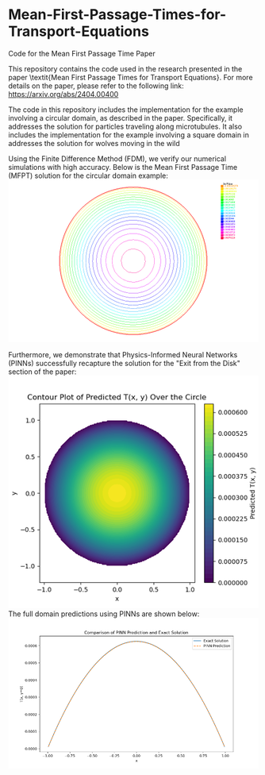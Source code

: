 # Mean-First-Passage-Times-for-Transport-Equations
Code for the Mean First Passage Time Paper 

This repository contains the code used in the research presented in the paper \textit{Mean First Passage Times for Transport Equations}. For more details on the paper, please refer to the following link: https://arxiv.org/abs/2404.00400

The code in this repository includes the implementation for the example involving a circular domain, as described in the paper. Specifically, it addresses the solution for particles traveling along microtubules. It also includes the implementation for the example involving a square domain in addresses the solution for wolves moving in the wild

Using the Finite Difference Method (FDM), we verify our numerical simulations with high accuracy. Below is the Mean First Passage Time (MFPT) solution for the circular domain example:
![Alt Text](Circledomain/Exitfromadisk/Figs/MFPTSOLcircle.tiff)

Furthermore, we demonstrate that Physics-Informed Neural Networks (PINNs) successfully recapture the solution for the "Exit from the Disk" section of the paper:
![Alt Text](Circledomain/Exitfromadisk/Figs/PINNcircle.png)
The full domain predictions using PINNs are shown below:
![Alt Text](Circledomain/Exitfromadisk/Figs/PINNprediction.png)
